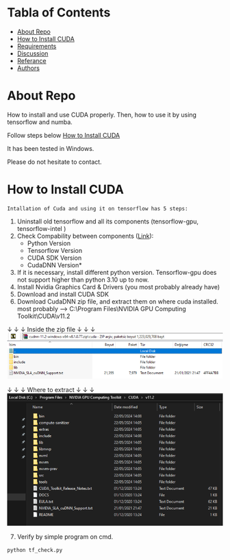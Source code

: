# Tabla of Contents

   * [About Repo](#about-repo)
   * [How to Install CUDA](#how-to-install-cuda)
   * [Requirements](#requirements)
   * [Discussion](#discussion)
   * [Referance](#referance)
   * [Authors](#authors)

# About Repo
How to install and use CUDA properly. Then, how to use it by using tensorflow and numba.

Follow steps below [How to Install CUDA](#how-to-install-cuda)

It has been tested in Windows.

Please do not hesitate to contact.

# How to Install CUDA
    Intallation of Cuda and using it on tensorflow has 5 steps: 
   1. Uninstall old tensorflow and all its components (tensorflow-gpu, tensorflow-intel )
   2. Check Compability between components ([Link](https://www.tensorflow.org/install/source_windows)):
        * Python Version
        * Tensorflow Version
        * CUDA SDK Version
        * CudaDNN Version*
   3. If it is necessary, install different python version. Tensorflow-gpu does not support higher than python 3.10 up to now.
   4. Install Nvidia Graphics Card & Drivers (you most probably already have)
   5. Download and install CUDA SDK
   6. Download CudaDNN zip file, and extract them on where cuda installed. most probably --> C:\Program Files\NVIDIA GPU Computing Toolkit\CUDA\v11.2 


&darr; &darr; &darr; Inside the zip file &darr; &darr; &darr;
![Step-6](CudaDNN_inside_zip.png "CuDNN")

&darr; &darr; &darr; Where to extract &darr; &darr; &darr;
![Step-6](Cuda_directory.png "Cuda Directory")

   7. Verify by simple program on cmd. 

    python tf_check.py




